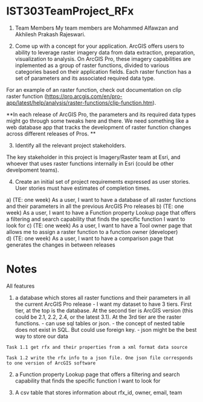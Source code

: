 # IST303TeamProject_RFx
1. Team Members
  My team members are Mohammed Alfawzan and Akhilesh Prakash Rajeswari.

2. Come up with a concept for your application.
  ArcGIS offers users to ability to leverage raster imagery data from data extraction, preparation, visualization to analysis. 
  On ArcGIS Pro, these imagery capabilities are inplemented as a group of raster functions, divided to various categories based on their application fields. 
  Each raster function has a set of parameters and its associated required data type.

  For an example of an raster function, check out documentation on clip raster function (https://pro.arcgis.com/en/pro-app/latest/help/analysis/raster-functions/clip-function.htm). 

  **In each release of ArcGIS Pro, the parameters and its required data types might go through some tweaks here and there. 
  We need something like a web database app that tracks the development of raster function changes across different releases of Pros. **
   
3. Identify all the relevant project stakeholders.

  The key stakeholder in this project is Imagery/Raster team at Esri, and whoever that uses raster functions internally in Esri (could be other develpoment teams).

4. Create an initial set of project requirements expressed as user stories. User stories must have estimates of completion times.

  a) (TE: one week) As a user, I want to have a database of all raster functions and their parameters in all the previous ArcGIS Pro releases
  b) (TE: one week) As a user, I want to have a Function property Lookup page that offers a filtering and search capability that finds the specific function I want to look for
  c) (TE: one week) As a user, I want to have a Tool owner page that allows me to assign a raster function to a function owner (developer)  
  d) (TE: one week) As a user, I want to have a comparison page that generates the changes in between releases

   
# Notes

All features

  1. a database which stores all raster functions and their parameters in all the current ArcGIS Pro release
    - I want my dataset to have 3 tiers. 
        First tier, at the top is the database. 
        At the second tier is ArcGIS version (this could be 2.1, 2.2, 2.4, or the latest 3.1). 
        At the 3rd tier are the raster functions.
    - can use sql tables or json.
    - the concept of nested table does not exist in SQL. But could use foreign key.
    - json might be the best way to store our data

    Task 1.1 get rfx and their properties from a xml format data source

    Task 1.2 write the rfx info to a json file. One json file corresponds to one version of ArcGIS software


  2. a Function property Lookup page that offers a filtering and search capability that finds the specific function I want to look for

  3. A csv table that stores information about rfx_id, owner, email, team
